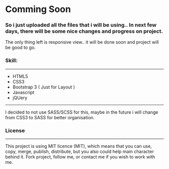 Comming Soon
===

### So i just uploaded all the files that i will be using.. In next few days, there will be some nice changes and progress on project.

The only thing left is responsive view.. it will be done soon and project will be good to go.

### Skill:
----------
* HTML5
* CSS3
* Bootstrap 3 ( Just for Layout )
* Javascript
* jQUery
---------------------------------

I decided to not use SASS/SCSS for this, maybe in the future i will change from CSS3 to SASS for better organisation.

### License
-----------
This project is using MIT licence (MIT), which means that you can use, copy, merge, publish, distribute, but you also could help main character behind it. Fork project, follow me, or contact me if you wish to work with me. 
